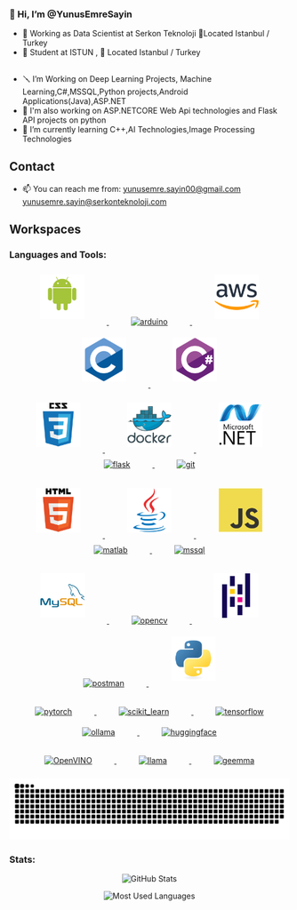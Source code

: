 ### 👋 Hi, I’m @YunusEmreSayin 
- 📌 Working as Data Scientist at Serkon Teknoloji   📍Located Istanbul / Turkey
- 📌 Student at ISTUN ,     📍 Located Istanbul / Turkey
##
- 🪛 I’m Working on Deep Learning Projects, Machine Learning,C#,MSSQL,Python projects,Android Applications(Java),ASP.NET
- 🏁 I'm also working on ASP.NETCORE Web Api technologies and Flask API projects on python
- 👀 I’m currently learning C++,AI Technologies,Image Processing Technologies
##
## Contact 
- 📫 You can reach me from: yunusemre.sayin00@gmail.com yunusemre.sayin@serkonteknoloji.com
<!---
YunusEmreSayin/YunusEmreSayin is a ✨ special ✨ repository because its `README.md` (this file) appears on your GitHub profile.
You can click the Preview link to take a look at your changes.
--->

## 
## Workspaces

<h3 align="left">Languages and Tools:</h3>
<p align="center">
  <a href="https://developer.android.com" target="_blank" rel="noreferrer">
    <img src="https://raw.githubusercontent.com/devicons/devicon/master/icons/android/android-original-wordmark.svg" alt="android" width="80" height="80" style="margin: 10px 40px;"/>
  </a>
  <a href="https://www.arduino.cc/" target="_blank" rel="noreferrer">
    <img src="https://cdn.worldvectorlogo.com/logos/arduino-1.svg" alt="arduino" width="80" height="80" style="margin: 10px 40px;"/>
  </a>
  <a href="https://aws.amazon.com" target="_blank" rel="noreferrer">
    <img src="https://raw.githubusercontent.com/devicons/devicon/master/icons/amazonwebservices/amazonwebservices-original-wordmark.svg" alt="aws" width="80" height="80" style="margin: 10px 40px;"/>
  </a>
  <a href="https://www.cprogramming.com/" target="_blank" rel="noreferrer">
    <img src="https://raw.githubusercontent.com/devicons/devicon/master/icons/c/c-original.svg" alt="c" width="80" height="80" style="margin: 10px 40px;"/>
  </a>
  <a href="https://www.w3schools.com/cs/" target="_blank" rel="noreferrer">
    <img src="https://raw.githubusercontent.com/devicons/devicon/master/icons/csharp/csharp-original.svg" alt="csharp" width="80" height="80" style="margin: 10px 40px;"/>
  </a>
</p>
<p align="center">
  <a href="https://www.w3schools.com/css/" target="_blank" rel="noreferrer">
    <img src="https://raw.githubusercontent.com/devicons/devicon/master/icons/css3/css3-original-wordmark.svg" alt="css3" width="80" height="80" style="margin: 10px 40px;"/>
  </a>
  <a href="https://www.docker.com/" target="_blank" rel="noreferrer">
    <img src="https://raw.githubusercontent.com/devicons/devicon/master/icons/docker/docker-original-wordmark.svg" alt="docker" width="80" height="80" style="margin: 10px 40px;"/>
  </a>
  <a href="https://dotnet.microsoft.com/" target="_blank" rel="noreferrer">
    <img src="https://raw.githubusercontent.com/devicons/devicon/master/icons/dot-net/dot-net-original-wordmark.svg" alt="dotnet" width="80" height="80" style="margin: 10px 40px;"/>
  </a>
  <a href="https://flask.palletsprojects.com/" target="_blank" rel="noreferrer">
    <img src="https://img.icons8.com/?size=100&id=AqYCfGyGXlO7&format=png&color=000000" alt="flask" width="80" height="80" style="margin: 10px 40px;"/>
  </a>
  <a href="https://git-scm.com/" target="_blank" rel="noreferrer">
    <img src="https://www.vectorlogo.zone/logos/git-scm/git-scm-icon.svg" alt="git" width="80" height="80" style="margin: 10px 40px;"/>
  </a>
</p>
<p align="center">
  <a href="https://www.w3.org/html/" target="_blank" rel="noreferrer">
    <img src="https://raw.githubusercontent.com/devicons/devicon/master/icons/html5/html5-original-wordmark.svg" alt="html5" width="80" height="80" style="margin: 10px 40px;"/>
  </a>
  <a href="https://www.java.com" target="_blank" rel="noreferrer">
    <img src="https://raw.githubusercontent.com/devicons/devicon/master/icons/java/java-original.svg" alt="java" width="80" height="80" style="margin: 10px 40px;"/>
  </a>
  <a href="https://developer.mozilla.org/en-US/docs/Web/JavaScript" target="_blank" rel="noreferrer">
    <img src="https://raw.githubusercontent.com/devicons/devicon/master/icons/javascript/javascript-original.svg" alt="javascript" width="80" height="80" style="margin: 10px 40px;"/>
  </a>
  <a href="https://www.mathworks.com/" target="_blank" rel="noreferrer">
    <img src="https://upload.wikimedia.org/wikipedia/commons/2/21/Matlab_Logo.png" alt="matlab" width="80" height="80" style="margin: 10px 40px;"/>
  </a>
  <a href="https://www.microsoft.com/en-us/sql-server" target="_blank" rel="noreferrer">
    <img src="https://www.svgrepo.com/show/303229/microsoft-sql-server-logo.svg" alt="mssql" width="80" height="80" style="margin: 10px 40px;"/>
  </a>
</p>
<p align="center">
  <a href="https://www.mysql.com/" target="_blank" rel="noreferrer">
    <img src="https://raw.githubusercontent.com/devicons/devicon/master/icons/mysql/mysql-original-wordmark.svg" alt="mysql" width="80" height="80" style="margin: 10px 40px;"/>
  </a>
  <a href="https://opencv.org/" target="_blank" rel="noreferrer">
    <img src="https://www.vectorlogo.zone/logos/opencv/opencv-icon.svg" alt="opencv" width="80" height="80" style="margin: 10px 40px;"/>
  </a>
  <a href="https://pandas.pydata.org/" target="_blank" rel="noreferrer">
    <img src="https://raw.githubusercontent.com/devicons/devicon/2ae2a900d2f041da66e950e4d48052658d850630/icons/pandas/pandas-original.svg" alt="pandas" width="80" height="80" style="margin: 10px 40px;"/>
  </a>
  <a href="https://postman.com" target="_blank" rel="noreferrer">
    <img src="https://www.vectorlogo.zone/logos/getpostman/getpostman-icon.svg" alt="postman" width="80" height="80" style="margin: 10px 40px;"/>
  </a>
  <a href="https://www.python.org" target="_blank" rel="noreferrer">
    <img src="https://raw.githubusercontent.com/devicons/devicon/master/icons/python/python-original.svg" alt="python" width="80" height="80" style="margin: 10px 40px;"/>
  </a>
</p>
<p align="center">
  <a href="https://pytorch.org/" target="_blank" rel="noreferrer">
    <img src="https://www.vectorlogo.zone/logos/pytorch/pytorch-icon.svg" alt="pytorch" width="80" height="80" style="margin: 10px 40px;"/>
  </a>
  <a href="https://scikit-learn.org/" target="_blank" rel="noreferrer">
    <img src="https://upload.wikimedia.org/wikipedia/commons/0/05/Scikit_learn_logo_small.svg" alt="scikit_learn" width="80" height="80" style="margin: 10px 40px;"/>
  </a>
  <a href="https://www.tensorflow.org" target="_blank" rel="noreferrer">
    <img src="https://www.vectorlogo.zone/logos/tensorflow/tensorflow-icon.svg" alt="tensorflow" width="80" height="80" style="margin: 10px 40px;"/>
  </a>
  <a href="https://ollama.com" target="_blank" rel="noreferrer">
    <img src="https://ollama.com/public/ollama.png" alt="ollama" width="80" height="80" style="margin: 10px 40px;"/>
  </a>
  <a href="https://huggingface.co/" target="_blank" rel="noreferrer">
    <img src="https://huggingface.co/datasets/huggingface/brand-assets/resolve/main/hf-logo.svg" alt="huggingface" width="80" height="80" style="margin: 10px 40px;"/>
  </a>
</p>

<p align="center">
  
   <a href="https://docs.openvino.ai/2024/index.html#" target="_blank" rel="noreferrer">
    <img src="https://upload.wikimedia.org/wikipedia/commons/thumb/4/45/OpenVINO_logo.svg/768px-OpenVINO_logo.svg.png?20230122230514" alt="OpenVINO" width="320" height="80" style="margin: 10px 40px;"/>
  </a>
  <a href="https://www.llama.ai" target="_blank" rel="noreferrer">
    <img src="https://static.xx.fbcdn.net/rsrc.php/y9/r/tL_v571NdZ0.svg" alt="llama" width="80" height="80" style="margin: 10px 40px;"/>
  </a>
  <a href="https://www.geemma.com" target="_blank" rel="noreferrer">
    <img src="https://logowik.com/content/uploads/images/google-gemma-ai3370.logowik.com.webp" alt="geemma" width="80" height="80" style="margin: 10px 40px;"/>
  </a>
</p>




<p align="center">
  <img src="https://github.com/YunusEmreSayin/YunusEmreSayin/blob/output/github-contribution-grid-snake-dark.svg" alt="Snake animation" />
</p>
<h3 align="left">Stats:</h3>
<p align="center">
  <img width="480" height="240" src="https://github-readme-stats.vercel.app/api?username=yunusemresayin&theme=dark&hide_border=false&include_all_commits=false&count_private=false" alt="GitHub Stats"/>
</p>

<p align="center">
  <img width="480" height="240" src="https://github-readme-stats.vercel.app/api/top-langs/?username=yunusemresayin&theme=dark&hide_border=false&include_all_commits=false&count_private=false&layout=compact" alt="Most Used Languages"/>
</p>



